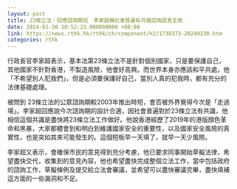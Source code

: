 ```yaml
---
layout: post
title: 23條立法｜回應諮詢期短　李家超稱社會普遍有共識諮詢認真全面
date: 2024-01-30 10:52:23.000000000 +08:00
link: https://news.rthk.hk/rthk/ch/component/k2/1738373-20240130.htm
categories: rthk
---
```


行政長官李家超表示，基本法第23條立法不是針對個別國家，只是要保護自己，其他國家不針對香港，不製造風險，他會好高興。而世界本身亦應該和平共處，他「不希望別人犯我們」，但是必須要保護好自己，當別人真的犯我時，都有充分的法律基礎處理。

被問到 23條立法的公眾諮詢期較2003年推出時短，會否被外界覺得今次是「走過場」。李家超回應說今次諮詢期的設計合適，因社會普遍對於23條立法有共識，他相信這個共識是盡快將23條立法工作做好。他說香港經歷了2019年的港版顏色革命和黑暴，大家都體會到和明白到維護國家安全的重要性，以及國家安全風險的真實性，也是突如其來可能發生的。這個短板早一天填了，就早一天少風險。

李家超又表示，會確保市民的意見得到充分考慮，他已要求同事開始草擬法律，希望盡快交代，收集到的意見內容，他也希望盡快完成整個立法工作，當中包括政府的諮詢工作，草擬條例及提交給立法會審議，並希望可以盡快審議完畢，盡快填補這方面的一些漏洞和不足。
